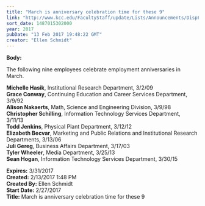 ```yaml
---
title: "March is anniversary celebration time for these 9"
link: "http://www.kcc.edu/FacultyStaff/update/Lists/Announcements/DispForm.aspx?ID=2379"
sort_date: 1487015302000
year: 2017
pubDate: "13 Feb 2017 19:48:22 GMT"
creator: "Ellen Schmidt"
---
```


<div><b>Body:</b> <div class="ExternalClass0A31286D69F847DA9B031DAD0EF8BC41"><p>The following nine employees celebrate employment anniversaries in March.</p>
<p><strong>Michelle Hasik</strong>, Institutional Research Department, 3/2/09<br /><strong>Grace Conway</strong>, Continuing Education and Career Services Department, 3/9/92 <br /><strong>Alison Nakaerts</strong>, Math, Science and Engineering Division, 3/9/98<br /><strong>Christopher Schilling</strong>, Information Technology Services Department, 3/11/13<br /><strong>Todd Jenkins</strong>, Physical Plant Department, 3/12/12<br /><strong>Elizabeth Becvar</strong>, Marketing and Public Relations and Institutional Research Departments, 3/13/06<br /><strong>Juli Gereg</strong>, Business Affairs Department, 3/17/03<br /><strong>Tyler Wheeler</strong>, Media Department, 3/25/13<br /><strong>Sean Hogan</strong>, Information Technology Services Department, 3/30/15</p></div></div>
<div><b>Expires:</b> 3/31/2017</div>
<div><b>Created:</b> 2/13/2017 1:48 PM</div>
<div><b>Created By:</b> Ellen Schmidt</div>
<div><b>Start Date:</b> 2/27/2017</div>
<div><b>Title:</b> March is anniversary celebration time for these 9</div>
